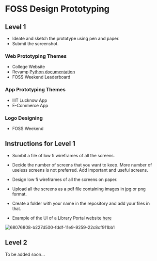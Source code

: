 # FOSS Design Prototyping

## Level 1
- Ideate and sketch the prototype using pen and paper.
- Submit the screenshot.

### Web Prototyping Themes
- College Website 
- Revamp [Python documentation](https://docs.python.org/3/)
- FOSS Weekend Leaderboard

### App Prototyping Themes
- IIIT Lucknow App
- E-Commerce App

### Logo Designing
- FOSS Weekend

## Instructions for Level 1

- Sumbit a file of low fi wireframes of all the screens. 

- Decide the number of screens that you want to keep. More number of useless screens is not preferred. Add important and useful screens.

- Design low fi wireframes of all the screens on paper. 

- Upload all the screens as a pdf file containing images in jpg or png format.

- Create a folder with your name in the repository and add your files in that.

- Example of the UI of a Library Portal website [here](https://ibb.co/J7DzCw9)

![68076808-b227d500-fddf-11e9-9259-22c8cf911bb1](https://user-images.githubusercontent.com/54657980/157660652-9a9f04af-3891-4d5f-8728-f1eafefdf6c7.png)

## Level 2
To be added soon...

